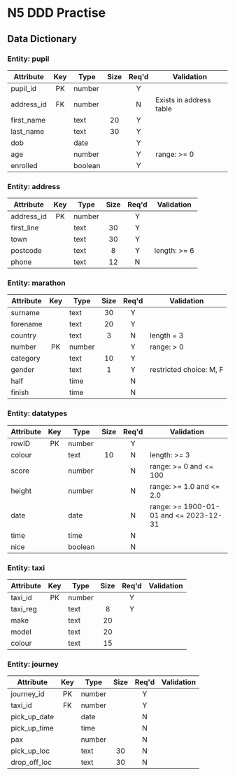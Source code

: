 # N5 DDD Practise

## Data Dictionary

### Entity: pupil

| Attribute  | Key   | Type    | Size  | Req'd | Validation |
| ---------  | :---: | ----    | :---: | :---: | ---------- |
| pupil_id   | PK    | number  |       | Y     |            |
| address_id | FK    | number  |       | N     | Exists in address table |
| first_name |       | text    | 20    | Y     |            |
| last_name  |       | text    | 30    | Y     |            |
| dob        |       | date    |       | Y     |            |
| age        |       | number  |       | Y     | range: >= 0 |
| enrolled   |       | boolean |       | Y     |            |

### Entity: address

| Attribute  | Key   | Type   | Size  | Req'd | Validation |
| ---------  | :---: | ----   | :---: | :---: | ---------- |
| address_id | PK    | number |       | Y     |            |
| first_line |       | text   | 30    | Y     |            |
| town       |       | text   | 30    | Y     |            |
| postcode   |       | text   | 8     | Y     | length: >= 6 |
| phone      |       | text   | 12    | N     |            |


### Entity: marathon

| Attribute | Key   | Type   | Size  | Req'd | Validation |
| --------- | :---: | ----   | :---: | :---: | ---------- |
| surname   |       | text   | 30    | Y     |            |
| forename  |       | text   | 20    | Y     |            |
| country   |       | text   | 3     | N     | length = 3 |
| number    | PK    | number |       | Y     | range: > 0 |
| category  |       | text   | 10    | Y     |            |
| gender    |       | text   | 1     | Y     | restricted choice: M, F |
| half      |       | time   |       | N     |            |
| finish    |       | time   |       | N     |            |

### Entity: datatypes

| Attribute | Key   | Type    | Size  | Req'd | Validation |
| --------- | :---: | ----    | :---: | :---: | ---------- |
| rowID     | PK    | number  |       | Y     |            |
| colour    |       | text    | 10    | N     | length: >= 3 |
| score     |       | number  |       | N     | range: >= 0 and <= 100 |
| height    |       | number  |       | N     | range: >= 1.0 and <= 2.0 |
| date      |       | date    |       | N     | range: >= 1900-01-01 and <= 2023-12-31 |
| time      |       | time    |       | N     |            |
| nice      |       | boolean |       | N     |            |

### Entity: taxi

| Attribute  | Key   | Type   | Size  | Req'd | Validation |
| ---------  | :---: | ----   | :---: | :---: | ---------- |
| taxi_id    | PK    | number |       | Y     |            |
| taxi_reg   |       | text   | 8     | Y     |            |
| make       |       | text   | 20    |       |            |
| model      |       | text   | 20    |       |            |
| colour     |       | text   | 15    |       |            |

### Entity: journey

| Attribute    | Key   | Type   | Size  | Req'd | Validation |
| ---------    | :---: | ----   | :---: | :---: | ---------- |
| journey_id   | PK    | number |       | Y     |            |
| taxi_id      | FK    | number |       | Y     |            |
| pick_up_date |       | date   |       | N     |            |
| pick_up_time |       | time   |       | N     |            |
| pax          |       | number |       | N     |            |
| pick_up_loc  |       | text   | 30    | N     |            |
| drop_off_loc |       | text   | 30    | N     |            |
